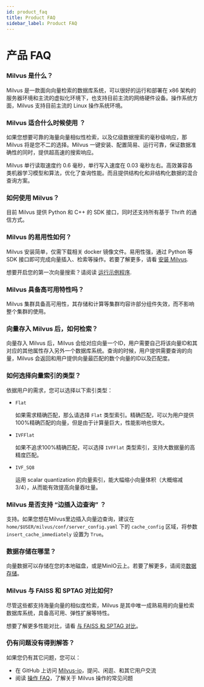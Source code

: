 ```yaml
---
id: product_faq
title: Product FAQ
sidebar_label: Product FAQ
---
```


# 产品 FAQ

### Milvus 是什么？

Milvus 是一款面向向量检索的数据库系统，可以很好的运行和部署在 x86 架构的服务器环境和主流的虚拟化环境下，也支持目前主流的网络硬件设备。操作系统方面，Milvus 支持目前主流的 Linux 操作系统环境。

### Milvus 适合什么时候使用 ？

如果您想要可靠的海量向量相似性检索，以及亿级数据搜索的毫秒级响应，那 Milvus 将是您不二的选择。Milvus 一键安装、配置简易、运行可靠，保证数据准确性的同时，提供超高速的搜索响应。

Milvus 单行读取速度约 0.6 毫秒，单行写入速度在 0.03 毫秒左右。高效兼容各类机器学习模型和算法，优化了查询性能。而且提供结构化和非结构化数据的混合查询方案。

### 如何使用 Milvus？

目前 Milvus 提供 Python 和 C++ 的 SDK 接口，同时还支持所有基于 Thrift 的通信方式。

### Milvus 的易用性如何？

Milvus 安装简单，仅需下载相关 docker 镜像文件。易用性强，通过 Python 等 SDK 接口即可完成向量插入、检索等操作。若要了解更多，请看 [安装 Milvus](userguide/install_milvus.md).

想要开启您的第一次向量搜索？请阅读 [运行示例程序](userguide/example_code.md).

### Milvus 具备高可用特性吗？

Milvus 集群具备高可用性，其存储和计算等集群均容许部分组件失效，而不影响整个集群的使用。

### 向量存入 Milvus 后，如何检索？

向量存入 Milvus 后，Milvus 会给对应向量一个ID，用户需要自己将该向量ID和其对应的其他属性存入另外一个数据库系统。查询的时候，用户提供需要查询的向量，Milvus 会返回和用户提供向量最匹配的数个向量的ID以及匹配度。

### 如何选择向量索引的类型？

依据用户的需求，您可以选择以下索引类型：

- `Flat`

  如果需求精确匹配，那么请选择 `Flat` 类型索引。精确匹配，可以为用户提供100%精确匹配的向量，但是由于计算量巨大，性能影响也很大。

- `IVFFlat`

  如果不追求100%精确匹配，可以选择 `IVFFlat` 类型索引，支持大数据量的高精度匹配。

- `IVF_SQ8`

  运用 scalar quantization 的向量索引，能大幅缩小向量体积（大概缩减3/4），从而能有效提高向量吞吐量。

### Milvus 是否支持 “边插入边查询” ？

支持。如果您想在Milvus里边插入向量边查询，建议在 `home/$USER/milvus/conf/server_config.yaml` 下的 `cache_config` 区域，将参数 `insert_cache_immediately` 设置为 `True`。

### 数据存储在哪里？

向量数据可以存储在您的本地磁盘，或是MinIO云上。若要了解更多，请阅览[数据存储](https://www.milvus.io/docs/zh-CN/userguide/data-storage)。

### Milvus 与 FAISS 和 SPTAG 对比如何?

尽管这些都支持海量向量的相似度检索，Milvus 是其中唯一成熟易用的向量检索数据库系统，具备高可用、弹性扩展等特性。

想要了解更多性能对比，请看 [与 FAISS 和 SPTAG 对比](comparison.md)。

### 仍有问题没有得到解答？

如果您仍有其它问题，您可以：

- 在 GitHub 上访问 [Milvus-io](https://github.com/milvus-io)，提问、闲逛、和其它用户交流
- 阅读 [操作 FAQ](faq/operational_faq.md)，了解关于 Milvus 操作的常见问题 

